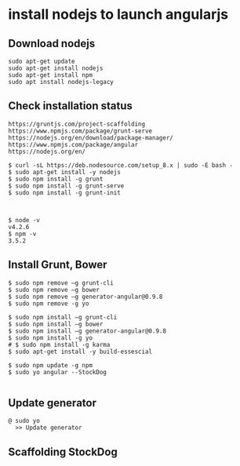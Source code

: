 # install nodejs to launch angularjs
## Download nodejs
```
sudo apt-get update
sudo apt-get install nodejs
sudo apt-get install npm
sudo apt install nodejs-legacy
```
## Check installation status
```
https://gruntjs.com/project-scaffolding
https://www.npmjs.com/package/grunt-serve
https://nodejs.org/en/download/package-manager/
https://www.npmjs.com/package/angular
https://nodejs.org/en/

$ curl -sL https://deb.nodesource.com/setup_8.x | sudo -E bash -
$ sudo apt-get install -y nodejs
$ sudo npm install -g grunt
$ sudo npm install -g grunt-serve
$ sudo npm install -g grunt-init



$ node -v
v4.2.6
$ npm -v
3.5.2
```
## Install Grunt, Bower
```
$ sudo npm remove –g grunt-cli
$ sudo npm remove –g bower
$ sudo npm remove –g generator-angular@0.9.8
$ sudo npm remove -g yo

$ sudo npm install –g grunt-cli
$ sudo npm install –g bower
$ sudo npm install –g generator-angular@0.9.8
$ sudo npm install -g yo
# $ sudo npm install -g karma
$ sudo apt-get install -y build-essescial

$ sudo npm update -g npm
$ sudo yo angular --StockDog


```
## Update generator
```
@ sudo yo 
  >> Update generator
```
## Scaffolding StockDog
```

```
